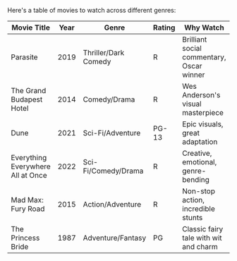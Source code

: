 Here's a table of movies to watch across different genres:

| Movie Title | Year | Genre | Rating | Why Watch |
|-------------|------|-------|---------|-----------| 
| Parasite | 2019 | Thriller/Dark Comedy | R | Brilliant social commentary, Oscar winner | 
| The Grand Budapest Hotel | 2014 | Comedy/Drama | R | Wes Anderson's visual masterpiece | 
| Dune | 2021 | Sci-Fi/Adventure | PG-13 | Epic visuals, great adaptation | 
| Everything Everywhere All at Once | 2022 | Sci-Fi/Comedy/Drama | R | Creative, emotional, genre-bending | 
| Mad Max: Fury Road | 2015 | Action/Adventure | R | Non-stop action, incredible stunts | 
| The Princess Bride | 1987 | Adventure/Fantasy | PG | Classic fairy tale with wit and charm | 
